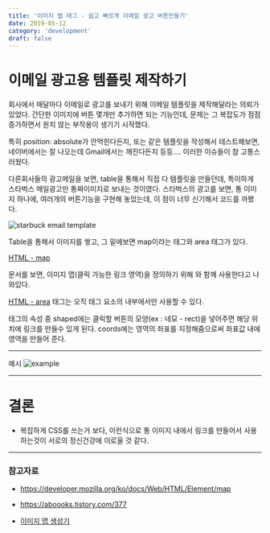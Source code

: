 ```yaml
---
title: '이미지 맵 태그 - 쉽고 빠르게 이메일 광고 버튼만들기'
date: 2019-05-12
category: 'development'
draft: false
---
```


# 이메일 광고용 템플릿 제작하기

회사에서 매달마다 이메일로 광고를 보내기 위해 이메일 템플릿을 제작해달라는 의뢰가 있었다. 간단한 이미지에 버튼 몇개만 추가하면 되는 기능인데, 문제는 그 복잡도가 점점 증가하면서 원치 않는 부작용이 생기기 시작했다.

특히 position: absolute가 안먹힌다든지, 또는 같은 템플릿을 작성해서 테스트해보면, 네이버에서는 잘 나오는데 Gmail에서는 깨진다든지 등등.... 이러한 이슈들이 참 고통스러웠다.

다른회사들의 광고메일을 보면, table을 통해서 직접 다 템플릿을 만들던데, 특이하게 스타벅스 메일광고만 통짜이미지로 보내는 것이였다. 스타벅스의 광고를 보면, 통 이미지 하나에, 여러개의 버튼기능을 구현해 놓았는데, 이 점이 너무 신기해서 코드를 까봤다.

![starbuck email template](https://user-images.githubusercontent.com/34129711/57579359-bc72b180-74d5-11e9-9b98-5f6e1b7c033d.png)

Table을 통해서 이미지를 쌓고, 그 밑에보면 map이라는 태그와 area 태그가 있다.

[HTML - map](https://developer.mozilla.org/ko/docs/Web/HTML/Element/map)

문서를 보면, 이미지 맵(클릭 가능한 링크 영역)을 정의하기 위해 <area>와 함께 사용한다고 나와있다.

[HTML - area](https://developer.mozilla.org/ko/docs/Web/HTML/Element/area)
<area>태그는 오직 <map>태그 요소의 내부에서만 사용할 수 있다.

<area>태그의 속성 중 shaped에는 클릭할 버튼의 모양(ex : 네모 - rect)을 넣어주면 해당 위치에 링크를 만들수 있게 된다. coords에는 영역의 좌표를 지정해줌으로써 좌표값 내에 영역을 만들어 준다.

---

예시
![example](https://user-images.githubusercontent.com/34129711/57579373-d7ddbc80-74d5-11e9-9aa6-79ee9b01bb07.png)

---

# 결론

- 복잡하게 CSS를 쓰는거 보다, 이런식으로 통 이미지 내에서 링크를 만들어서 사용하는것이 서로의 정신건강에 이로울 것 같다.

---

### 참고자료

- <https://developer.mozilla.org/ko/docs/Web/HTML/Element/map>

- <https://aboooks.tistory.com/377>

- [이미지 맵 생성기](http://summerstyle.github.io/summer/)
